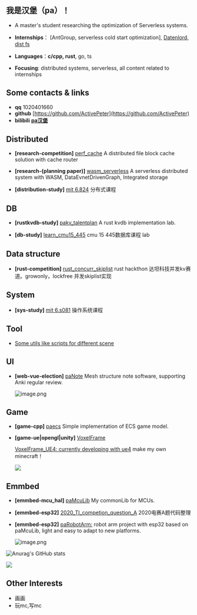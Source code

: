 ## 我是汉堡（pa）！

- A master's student researching the optimization of Serverless systems.

- **Internships**： [AntGroup, serverless cold start optimization], [Datenlord, dist fs](https://github.com/datenlord)

- **Languages**：**c/cpp, rust**, go, ts

- **Focusing**: distributed systems, serverless, all content related to internships

## Some contacts & links
- **qq** 1020401660
- **github** [https://github.com/ActivePeter](https://github.com/ActivePeter)
- **bilibili** [**pa汉堡**][1]

## Distributed

- **[research-competition]** [perf_cache](https://github.com/ActivePeter/Hackathon-2023/tree/master/baibaidui) A distributed file block cache solution with cache router

- **[research-(planning paper)]** [wasm_serverless](https://github.com/ActivePeter/wasm_serverless) A serverless distributed system with WASM, DataEvnetDrivenGraph, Integrated storage
  
- **[distribution-study]** [mit 6.824](https://github.com/ActivePeter/mit_6.824_learning) 分布式课程 

## DB

- **[rustkvdb-study]** [pakv_talentplan](https://github.com/ActivePeter/pakv_talentplan) A rust kvdb implementation lab. 

- **[db-study]** [learn_cmu15_445](https://github.com/ActivePeter/learn_cmu15_445) cmu 15 445数据库课程 lab
  
## Data structure

- **[rust-competition]** [rust_concurr_skiplist](https://github.com/ActivePeter/rust_hackathon_kv) rust hackthon 达坦科技并发kv赛道。growonly，lockfree 并发skiplist实现

## System

- **[sys-study]** [mit 6.s081](https://github.com/ActivePeter/learn_mit_s6.081) 操作系统课程 

## Tool

- [Some utils like scripts for different scene](https://github.com/ActivePeter/paTools)

## UI

- **[web-vue-election]** [paNote](https://github.com/ActivePeter/paNote) Mesh structure note software, supporting Anki regular review.

  ![image.png](https://s2.loli.net/2022/08/27/nlwMxopbr3IgRsz.png)

## Game

- **[game-cpp]** [paecs](https://github.com/ActivePeter/paecs) Simple implementation of ECS game model. 

- **[game-ue|opengl|unity]** [VoxelFrame](https://github.com/ActivePeter/VoxelFrame)

  [VoxelFrame_UE4: currently developing with ue4](https://github.com/ActivePeter/VoxelFrame_UE4) make my own minecraft！

  ![](https://s3.bmp.ovh/imgs/2023/01/31/a59bdd4316c5df7e.png)

## Emmbed

- **[emmbed-mcu_hal]** [paMcuLib](https://github.com/ActivePeter/paMcuLib) My commonLib for MCUs. 

- **[emmbed-esp32]** [2020_TI_competion_question_A](https://github.com/ActivePeter/2020_TI_competion_question_A) 2020电赛A题代码整理

- **[emmbed-esp32]** [paRobotArm:](https://github.com/ActivePeter/paRobotArm) robot arm project with esp32 based on paMcuLib, light and easy to adapt to new platforms. 

  ![image.png](https://s2.loli.net/2022/08/27/zHK19ROntTIBuib.png)

![Anurag's GitHub stats](https://github-readme-stats.vercel.app/api?username=ActivePeter)


![](https://wakatime.com/share/@be5a5457-47be-4fd1-8f04-df2f86d0510c/900272d0-a757-4764-898d-c425ab4f7547.svg)  

## Other Interests

- 画画
- 玩mc,写mc

[1]: https://space.bilibili.com/268164490
